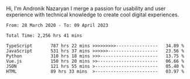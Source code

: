 Hi, I'm Andronik Nazaryan
I merge a passion for usability and user experience with technical knowledge to create cool digital experiences.


<!--START_SECTION:waka-->

```text
From: 28 March 2020 - To: 09 April 2023

Total Time: 2,256 hrs 41 mins

TypeScript       787 hrs 22 mins >>>>>>>>>----------------   34.89 %
JavaScript       531 hrs 37 mins >>>>>>-------------------   23.56 %
Python           310 hrs 18 mins >>>----------------------   13.75 %
Vue.js           150 hrs 20 mins >>-----------------------   06.66 %
JSON             121 hrs 55 mins >------------------------   05.40 %
HTML             89 hrs 33 mins  >------------------------   03.97 %
```

<!--END_SECTION:waka-->
